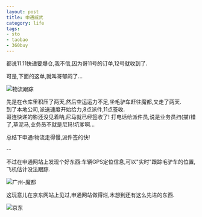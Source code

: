 ```yaml
--- 
layout: post
title: 申通威武
category: life
tags: 
- sto
- taobao
- 360buy
---
```

都说11.11快递要爆仓,我不信,因为哥11号的订单,12号就收到了.

可是,下面的这单,就叫哥郁闷了...

![物流跟踪](http://img.bianbian.me/blog/201111/sto-track.png)

先是在仓库里积压了两天,然后空运运力不足,坐毛驴车赶往魔都,又走了两天.  
到了本地公司,派送速度开始给力,8点派件,11点签收.  
哥连快递的影还没见着呐,尼马就已经签收了! 打电话给派件员,说是业务员扫(描)错了,草泥马,业务员不就是尼玛!坑爹啊...

总结下申通:物流走得慢,派件签的快!

--

不过在申通网站上发现个好东西:车辆GPS定位信息,可以"实时"跟踪毛驴车的位置,飞机估计没法跟踪.

![广州-魔都](http://img.bianbian.me/blog/201111/sto-gz-sh.png)

这玩意儿在京东网站上见过,申通网站做得烂,木想到还有这么先进的东西.

![京东](http://img.bianbian.me/blog/201111/jingdong.png)

